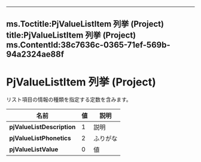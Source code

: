 

---
ms.Toctitle:PjValueListItem 列挙 (Project)
title:PjValueListItem 列挙 (Project)
ms.ContentId:38c7636c-0365-71ef-569b-94a2324ae88f
---
# PjValueListItem 列挙 (Project)




リスト項目の情報の種類を指定する定数を含みます。

|**名前**|**値**|**説明**|
|---|---|---|
|**pjValueListDescription**|1|説明|
|**pjValueListPhonetics**|2|ふりがな|
|**pjValueListValue**|0|値|




